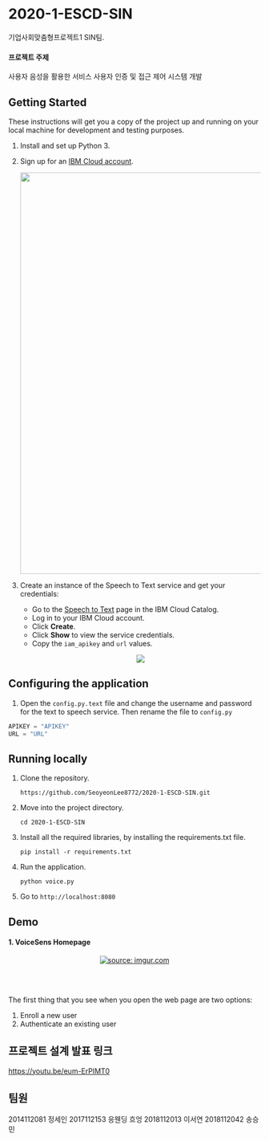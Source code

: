 # 2020-1-ESCD-SIN
기업사회맞춤형프로젝트1 SIN팀.

#### 프로젝트 주제
사용자 음성을 활용한 서비스 사용자 인증 및 접근 제어 시스템 개발

## Getting Started

These instructions will get you a copy of the project up and running on your local machine for development and testing purposes.

1. Install and set up Python 3.
1. Sign up for an [IBM Cloud account](https://ibm.biz/devfest2019).
   <p align="center">
    <img src="https://github.com/bedangSen/VoiceSens/blob/master/Images/Screenshot_2019-03-31%20Sign%20up%20for%20IBM%20Cloud.png?raw=true" width="800"  align="middle">
   </p>
  
1. Create an instance of the Speech to Text service and get your credentials:
    - Go to the [Speech to Text](https://console.bluemix.net/catalog/services/speech-to-text) page in the IBM Cloud Catalog.
    - Log in to your IBM Cloud account.
    - Click **Create**.
    - Click **Show** to view the service credentials.
    - Copy the `iam_apikey` and `url` values.
    
    <p align="center">
    <img src="https://i.imgur.com/Y0vZNHr.gif" align="middle">
   </p>

## Configuring the application


1. Open the `config.py.text` file and change the username and password for the text to speech service. Then rename the file to `config.py` 

```python
APIKEY = "APIKEY"  
URL = "URL"  
```

## Running locally

1. Clone the repository. 

    ```
    https://github.com/SeoyeonLee8772/2020-1-ESCD-SIN.git
    ```
    
1. Move into the project directory. 

    ```
    cd 2020-1-ESCD-SIN
    ```
	
1. Install all the required libraries, by installing the requirements.txt file.

    ```
    pip install -r requirements.txt
    ```

    
1. Run the application.

    ```
    python voice.py
    ```
    
1. Go to `http://localhost:8080`

## Demo

#### 1. VoiceSens Homepage

<p align="center">
 <a href="https://imgur.com/JuokbKe"><img src="https://i.imgur.com/JuokbKe.gif" title="source: imgur.com" /></a>
</p>

<br><br>

 The first thing that you see when you open the web page are two options:
 1. Enroll a new user
 1. Authenticate an existing user
 

## 프로젝트 설계 발표 링크
https://youtu.be/eum-ErPIMT0 

## 팀원 
2014112081 정세인
2017112153 응웬딩 흐엉
2018112013 이서연
2018112042 송승민

